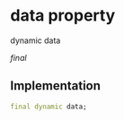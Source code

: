 


# data property






dynamic data
  
_final_






## Implementation

```dart
final dynamic data;


```







